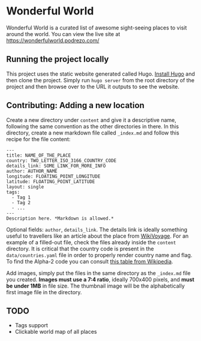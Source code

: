 # Wonderful World

Wonderful World is a curated list of awesome sight-seeing places to visit around the world. You can view the live site at https://wonderfulworld.podrezo.com/

## Running the project locally

This project uses the static website generated called Hugo. [Install Hugo](https://gohugo.io/getting-started/quick-start/) and then clone the project. Simply run `hugo server` from the root directory of the project and then browse over to the URL it outputs to see the website.

## Contributing: Adding a new location

Create a new directory under `content` and give it a descriptive name, following the same convention as the other directories in there. In this directory, create a new markdown file called `_index.md` and follow this recipe for the file content:

```
---
title: NAME_OF_THE_PLACE
country: TWO_LETTER_ISO_3166_COUNTRY_CODE
details_link: SOME_LINK_FOR_MORE_INFO
author: AUTHOR_NAME
longitude: FLOATING_POINT_LONGITUDE
latitude: FLOATING_POINT_LATITUDE
layout: single
tags:
  - Tag 1
  - Tag 2
  - ...
---
Description here. *Markdown is allowed.*

```

Optional fields: `author`, `details_link`. The details link is ideally something useful to travellers like an article about the place from [WikiVoyage](https://www.wikivoyage.org/). For an example of a filled-out file, check the files already inside the `content` directory. It is critical that the country code is present in the `data/countries.yaml` file in order to properly render country name and flag. To find the Alpha-2 code you can consult [this table from Wikipedia](https://en.wikipedia.org/wiki/ISO_3166-1#Officially_assigned_code_elements).

Add images, simply put the files in the same directory as the `_index.md` file you created. **Images must use a 7:4 ratio**, ideally 700x400 pixels, and **must be under 1MB** in file size. The thumbnail image will be the alphabetically first image file in the directory.


## TODO

* Tags support
* Clickable world map of all places
